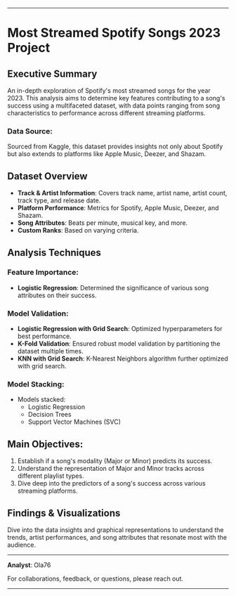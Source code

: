 
---

# Most Streamed Spotify Songs 2023 Project

## **Executive Summary**

An in-depth exploration of Spotify's most streamed songs for the year 2023. This analysis aims to determine key features contributing to a song's success using a multifaceted dataset, with data points ranging from song characteristics to performance across different streaming platforms.

### **Data Source**: 

Sourced from Kaggle, this dataset provides insights not only about Spotify but also extends to platforms like Apple Music, Deezer, and Shazam.

## **Dataset Overview**

* **Track & Artist Information**: Covers track name, artist name, artist count, track type, and release date.
* **Platform Performance**: Metrics for Spotify, Apple Music, Deezer, and Shazam.
* **Song Attributes**: Beats per minute, musical key, and more.
* **Custom Ranks**: Based on varying criteria.

## **Analysis Techniques**

### **Feature Importance**:
* **Logistic Regression**: Determined the significance of various song attributes on their success.

### **Model Validation**:
* **Logistic Regression with Grid Search**: Optimized hyperparameters for best performance.
* **K-Fold Validation**: Ensured robust model validation by partitioning the dataset multiple times.
* **KNN with Grid Search**: K-Nearest Neighbors algorithm further optimized with grid search.

### **Model Stacking**:
* Models stacked: 
  * Logistic Regression
  * Decision Trees
  * Support Vector Machines (SVC)

## **Main Objectives**:

1. Establish if a song's modality (Major or Minor) predicts its success.
2. Understand the representation of Major and Minor tracks across different playlist types.
3. Dive deep into the predictors of a song's success across various streaming platforms.

## **Findings & Visualizations**

Dive into the data insights and graphical representations to understand the trends, artist performances, and song attributes that resonate most with the audience.

---

**Analyst**: Ola76

For collaborations, feedback, or questions, please reach out.

---
